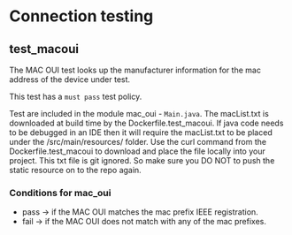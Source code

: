 # Connection testing

## test_macoui
The MAC OUI test looks up the manufacturer information for the mac address of the device under test.

This test has a `must pass` test policy.
 
Test are included in the module mac_oui - `Main.java`. The macList.txt is downloaded at build time 
by the Dockerfile.test_macoui. If java code needs to be debugged in an IDE then it will require the 
macList.txt to be placed under the /src/main/resources/ folder. Use the curl command from the 
Dockerfile.test_macoui to download and place the file locally into your project. This txt file is 
git ignored. So make sure you DO NOT to push the static resource on to the repo again.

### Conditions for mac_oui
 - pass -> if the MAC OUI matches the mac prefix IEEE registration.
 - fail -> if the MAC OUI does not match with any of the mac prefixes.

